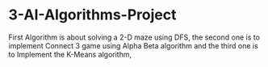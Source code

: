 # 3-AI-Algorithms-Project


First Algorithm is about solving a 2-D maze using DFS, the second one is to implement Connect 3 game using Alpha Beta algorithm and the third one is to Implement the K-Means algorithm,

 
